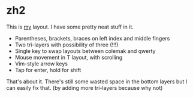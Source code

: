 
# zh2

This is [my](https://github.com/cheezgi) layout. I have some pretty neat stuff
in it.

* Parentheses, brackets, braces on left index and middle fingers
* Two tri-layers with possibility of three (!!!)
* Single key to swap layouts between colemak and qwerty
* Mouse movement in T layout, with scrolling
* Vim-style arrow keys
* Tap for enter, hold for shift

That's about it. There's still some wasted space in the bottom layers
but I can easily fix that. (by adding more tri-layers because why not)

